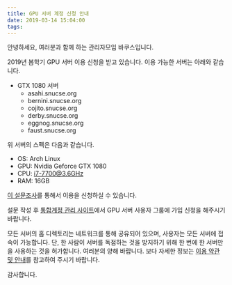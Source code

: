 ```yaml
---
title: GPU 서버 계정 신청 안내
date: 2019-03-14 15:04:00
tags:
---
```


안녕하세요, 여러분과 함께 하는 관리자모임 바쿠스입니다.

2019년 봄학기 GPU 서버 이용 신청을 받고 있습니다. 이용 가능한 서버는 아래와 같습니다.

- GTX 1080 서버
  - asahi.snucse.org
  - bernini.snucse.org
  - cojito.snucse.org
  - derby.snucse.org
  - eggnog.snucse.org
  - faust.snucse.org

위 서버의 스펙은 다음과 같습니다.

- OS: Arch Linux
- GPU: Nvidia Geforce GTX 1080
- CPU: i7-7700@3.6GHz
- RAM: 16GB

[이 설문조사](https://goo.gl/forms/GnJn5pAO7NmxiK8T2)를 통해서 이용을 신청하실 수 있습니다.

설문 작성 후 [통합계정 관리 사이트](https://id.snucse.org/group)에서 GPU 서버 사용자 그룹에 가입 신청을 해주시기 바랍니다.

모든 서버의 홈 디렉토리는 네트워크를 통해 공유되어 있으며, 사용자는 모든 서버에 접속이 가능합니다. 단, 한 사람이 서버를 독점하는 것을 방지하기 위해 한 번에 한 서버만을 사용하는 것을 허가합니다. 여러분의 양해 바랍니다. 보다 자세한 정보는 [이용 약관 및 안내](https://bacchus.snucse.org/etc/20190314-gpu-server/)를 참고하여 주시기 바랍니다.

감사합니다.
